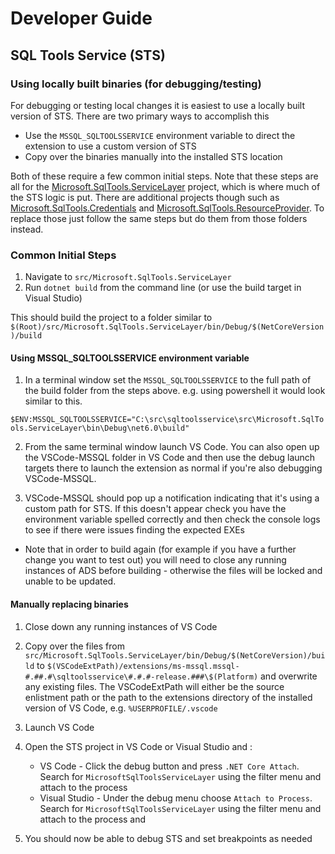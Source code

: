 # Developer Guide

## SQL Tools Service (STS)

### Using locally built binaries (for debugging/testing)

For debugging or testing local changes it is easiest to use a locally built version of STS. There are two primary ways to accomplish this

- Use the `MSSQL_SQLTOOLSSERVICE` environment variable to direct the extension to use a custom version of STS
- Copy over the binaries manually into the installed STS location

Both of these require a few common initial steps. Note that these steps are all for the [Microsoft.SqlTools.ServiceLayer](https://github.com/microsoft/sqltoolsservice/tree/main/src/Microsoft.SqlTools.ServiceLayer) project, which is where much of the STS logic is put. There are additional projects though such as [Microsoft.SqlTools.Credentials](https://github.com/microsoft/sqltoolsservice/tree/main/src/Microsoft.SqlTools.Credentials) and [Microsoft.SqlTools.ResourceProvider](https://github.com/microsoft/sqltoolsservice/tree/main/src/Microsoft.SqlTools.ResourceProvider). To replace those just follow the same steps but do them from those folders instead.

### Common Initial Steps

1. Navigate to `src/Microsoft.SqlTools.ServiceLayer`
2. Run `dotnet build` from the command line (or use the build target in Visual Studio)

This should build the project to a folder similar to `$(Root)/src/Microsoft.SqlTools.ServiceLayer/bin/Debug/$(NetCoreVersion)/build`

#### Using MSSQL_SQLTOOLSSERVICE environment variable

1. In a terminal window set the `MSSQL_SQLTOOLSSERVICE` to the full path of the build folder from the steps above. e.g. using powershell it would look similar to this.

`$ENV:MSSQL_SQLTOOLSSERVICE="C:\src\sqltoolsservice\src\Microsoft.SqlTools.ServiceLayer\bin\Debug\net6.0\build"`

2. From the same terminal window launch VS Code. You can also open up the VSCode-MSSQL folder in VS Code and then use the debug launch targets there to launch the extension as normal if you're also debugging VSCode-MSSQL.

3. VSCode-MSSQL should pop up a notification indicating that it's using a custom path for STS. If this doesn't appear check you have the environment variable spelled correctly and then check the console logs to see if there were issues finding the expected EXEs

* Note that in order to build again (for example if you have a further change you want to test out) you will need to close any running instances of ADS before building - otherwise the files will be locked and unable to be updated.

#### Manually replacing binaries

1. Close down any running instances of VS Code

2. Copy over the files from `src/Microsoft.SqlTools.ServiceLayer/bin/Debug/$(NetCoreVersion)/build` to `$(VSCodeExtPath)/extensions/ms-mssql.mssql-#.##.#\sqltoolsservice\#.#.#-release.###\$(Platform)` and overwrite any existing files. The VSCodeExtPath will either be the source enlistment path or the path to the extensions directory of the installed version of VS Code, e.g. `%USERPROFILE/.vscode`
3. Launch VS Code
4. Open the STS project in VS Code or Visual Studio and :
   * VS Code - Click the debug button and press `.NET Core Attach`. Search for `MicrosoftSqlToolsServiceLayer` using the filter menu and attach to the process
   * Visual Studio - Under the debug menu choose `Attach to Process`. Search for `MicrosoftSqlToolsServiceLayer` using the filter menu and attach to the process
and
5. You should now be able to debug STS and set breakpoints as needed
